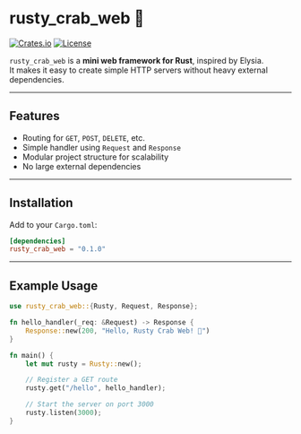 # rusty_crab_web 🦀

[![Crates.io](https://img.shields.io/crates/v/rusty_crab_web)](https://crates.io/crates/rusty_crab_web)
[![License](https://img.shields.io/badge/license-MIT%2FApache--2.0-blue)](https://opensource.org/licenses/MIT)

`rusty_crab_web` is a **mini web framework for Rust**, inspired by Elysia.  
It makes it easy to create simple HTTP servers without heavy external dependencies.

---

## Features

- Routing for `GET`, `POST`, `DELETE`, etc.
- Simple handler using `Request` and `Response`
- Modular project structure for scalability
- No large external dependencies

---

## Installation

Add to your `Cargo.toml`:

```toml
[dependencies]
rusty_crab_web = "0.1.0"
```

---

## Example Usage

```rust
use rusty_crab_web::{Rusty, Request, Response};

fn hello_handler(_req: &Request) -> Response {
    Response::new(200, "Hello, Rusty Crab Web! 🦀")
}

fn main() {
    let mut rusty = Rusty::new();

    // Register a GET route
    rusty.get("/hello", hello_handler);

    // Start the server on port 3000
    rusty.listen(3000);
}
```
